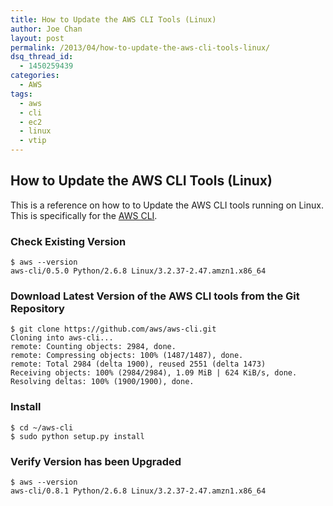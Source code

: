 ```yaml
---
title: How to Update the AWS CLI Tools (Linux)
author: Joe Chan
layout: post
permalink: /2013/04/how-to-update-the-aws-cli-tools-linux/
dsq_thread_id:
  - 1450259439
categories:
  - AWS
tags:
  - aws
  - cli
  - ec2
  - linux
  - vtip
---
```

## How to Update the AWS CLI Tools (Linux)

This is a reference on how to to Update the AWS CLI tools running on Linux. This is specifically for the <a href="http://aws.amazon.com/cli/" onclick="javascript:_gaq.push(['_trackEvent','outbound-article','http://aws.amazon.com/cli/']);">AWS CLI</a>.

### Check Existing Version

    $ aws --version
    aws-cli/0.5.0 Python/2.6.8 Linux/3.2.37-2.47.amzn1.x86_64
    

### Download Latest Version of the AWS CLI tools from the Git Repository

    $ git clone https://github.com/aws/aws-cli.git
    Cloning into aws-cli...
    remote: Counting objects: 2984, done.
    remote: Compressing objects: 100% (1487/1487), done.
    remote: Total 2984 (delta 1900), reused 2551 (delta 1473)
    Receiving objects: 100% (2984/2984), 1.09 MiB | 624 KiB/s, done.
    Resolving deltas: 100% (1900/1900), done.
    

### Install

    $ cd ~/aws-cli
    $ sudo python setup.py install
    

### Verify Version has been Upgraded

    $ aws --version
    aws-cli/0.8.1 Python/2.6.8 Linux/3.2.37-2.47.amzn1.x86_64
    

